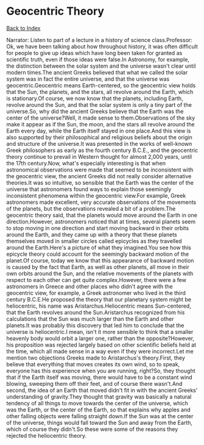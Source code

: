# Geocentric Theory
[Back to Index](https://github.com/windows10010/tpoExtractor/blog/master/README.md)

Narrator: Listen to part of a lecture in a history of science class.Professor: Ok, we have been talking about how throughout history, it was often difficult for people to give up ideas which have long been taken for granted as scientific truth, even if those ideas were false.In Astronomy, for example, the distinction between the solar system and the universe wasn't clear until modern times.The ancient Greeks believed that what we called the solar system was in fact the entire universe, and that the universe was geocentric.Geocentric means Earth-centered, so the geocentric view holds that the Sun, the planets, and the stars, all revolve around the Earth, which is stationary.Of course, we now know that the planets, including Earth, revolve around the Sun, and that the solar system is only a tiny part of the universe.So, why did the ancient Greeks believe that the Earth was the center of the universe?Well, it made sense to them.Observations of the sky make it appear as if the Sun, the moon, and the stars all revolve around the Earth every day, while the Earth itself stayed in one place.And this view is also supported by their philosophical and religious beliefs about the origin and structure of the universe.It was presented in the works of well-known Greek philosophers as early as the fourth century B.C.E., and the geocentric theory continue to prevail in Western thought for almost 2,000 years, until the 17th century.Now, what's especially interesting is that when astronomical observations were made that seemed to be inconsistent with the geocentric view, the ancient Greeks did not really consider alternative theories.It was so intuitive, so sensible that the Earth was the center of the universe that astronomers found ways to explain those seemingly inconsistent phenomena within the geocentric view.For example, Greek astronomers made excellent, very accurate observations of the movements of the planets, but the observations revealed a bit of a problem.The geocentric theory said, that the planets would move around the Earth in one direction.However, astronomers noticed that at times, several planets seem to stop moving in one direction and start moving backward in their orbits around the Earth, and they came up with a theory that these planets themselves moved in smaller circles called epicycles as they travelled around the Earth.Here's a picture of what they imagined.You see how this epicycle theory could account for the seemingly backward motion of the planet.Of course, today we know that this appearance of backward motion is caused by the fact that Earth, as well as other planets, all move in their own orbits around the Sun, and the relative movements of the planets with respect to each other can get quite complex.However, there were a few astronomers in Greece and other places who didn't agree with the geocentric view, for example, a Greek astronomer who lived in the third century B.C.E.He proposed the theory that our planetary system might be heliocentric, his name was Aristarchus.Heliocentric means Sun-centered, that the Earth revolves around the Sun.Aristarchus recognized from his calculations that the Sun was much larger than the Earth and other planets.It was probably this discovery that led him to conclude that the universe is heliocentric.I mean, isn't it more sensible to think that a smaller heavenly body would orbit a larger one, rather than the opposite?However, his proposition was rejected largely based on other scientific beliefs held at the time, which all made sense in a way even if they were incorrect.Let me mention two objections Greeks made to Aristarchus's theory.First, they believe that everything that moves creates its own wind, so to speak, everyone has this experience when you are running, right?So, they thought that if the Earth itself was moving, there would have to be a constant wind blowing, sweeping them off their feet, and of course there wasn't.And second, the idea of an Earth that moved didn't fit in with the ancient Greeks' understanding of gravity.They thought that gravity was basically a natural tendency of all things to move towards the center of the universe, which was the Earth, or the center of the Earth, so that explains why apples and other falling objects were falling straight down.If the Sun was at the center of the universe, things would fall toward the Sun and away from the Earth, which of course they didn't.So these were some of the reasons they rejected the heliocentric theory.
 